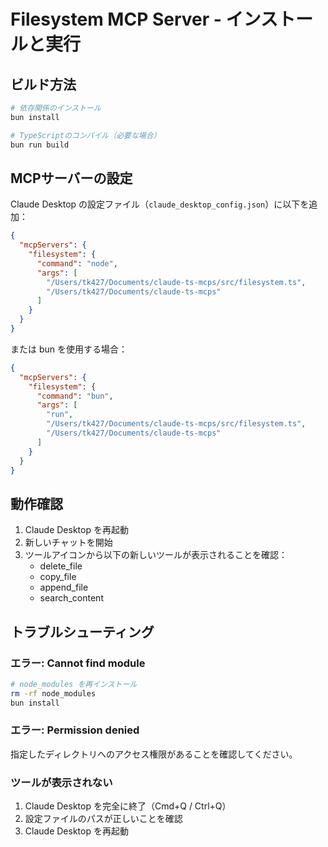 # Filesystem MCP Server - インストールと実行

## ビルド方法

```bash
# 依存関係のインストール
bun install

# TypeScriptのコンパイル（必要な場合）
bun run build
```

## MCPサーバーの設定

Claude Desktop の設定ファイル（`claude_desktop_config.json`）に以下を追加：

```json
{
  "mcpServers": {
    "filesystem": {
      "command": "node",
      "args": [
        "/Users/tk427/Documents/claude-ts-mcps/src/filesystem.ts",
        "/Users/tk427/Documents/claude-ts-mcps"
      ]
    }
  }
}
```

または bun を使用する場合：

```json
{
  "mcpServers": {
    "filesystem": {
      "command": "bun",
      "args": [
        "run",
        "/Users/tk427/Documents/claude-ts-mcps/src/filesystem.ts",
        "/Users/tk427/Documents/claude-ts-mcps"
      ]
    }
  }
}
```

## 動作確認

1. Claude Desktop を再起動
2. 新しいチャットを開始
3. ツールアイコンから以下の新しいツールが表示されることを確認：
   - delete_file
   - copy_file
   - append_file
   - search_content

## トラブルシューティング

### エラー: Cannot find module
```bash
# node_modules を再インストール
rm -rf node_modules
bun install
```

### エラー: Permission denied
指定したディレクトリへのアクセス権限があることを確認してください。

### ツールが表示されない
1. Claude Desktop を完全に終了（Cmd+Q / Ctrl+Q）
2. 設定ファイルのパスが正しいことを確認
3. Claude Desktop を再起動
